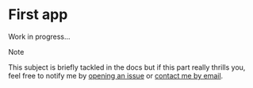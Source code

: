 # First app

Work in progress...

> [!NOTE]
> This subject is briefly tackled in the docs but if this part really thrills you, feel free to notify me by [opening an issue](https://github.com/MorganKryze/ConsoleAppVisuals/issues) or [contact me by email](mailto:morgan@kodelab.fr).
